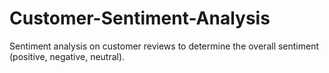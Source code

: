 # Customer-Sentiment-Analysis
Sentiment analysis on customer reviews to determine the overall sentiment (positive, negative, neutral).

